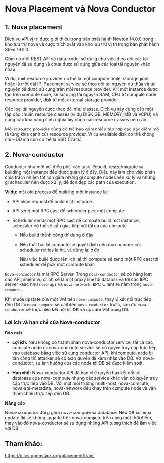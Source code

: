 # Nova Placement và Nova Conductor

## 1. Nova placement
Dịch vụ API vị trí được giới thiệu trong bản phát hành Newton 14.0.0 trong kho lưu trữ nova và được trích xuất vào kho lưu trữ vị trí trong bản phát hành Stein 19.0.0.

Gồm có một REST API và data model sử dụng cho việc theo dõi các tài nguyên đã sử dụng và chưa được sử dụng giữa các loại tài nguyên khác nhau.

Ví dụ, một resource provider có thể là một compute node, storage pool hoặc là một dải IP. Placement service sẽ theo dõi tài nguyên dư thừa và tài nguyên đã được sử dụng trên mỗi resource provider. Khi một instance được tạo trên compute node, sẽ sử dụng tài nguyên RAM, CPU từ compute node resource provider, disk từ một external storage provider.

Các loại tài nguyên được theo dõi như classes. Dịch vụ này cung cấp một tập các chuẩn resource classes (ví dụ DISK_GB, MEMORY_MB và VCPU) và cung cấp khả năng định nghĩa tùy chọn các resource classes nếu cần.

Mỗi resource provider cũng có thể bao gồm nhiều tập hợp các đặc điểm mô tả từng khía cạnh của resource provider. Ví dụ available disk có thể không chỉ HDD mà còn có thể là SSD (Traits)


## 2. Nova-conductor
Conductor như một nơi điều phối các task. Rebuilt, resize/migrate và building một instance đều được quản lý ở đây. Điều này làm cho việc phân chia trách nhiệm tốt hơn giữa những gì compute nodes nên xử lý và những gì scheduler nên được xử lý, để dọn dẹp các path của execution.

**Ví dụ:** một old process để building một instance là:
- API nhận request để build một instance.
- API send một RPC cast để scheduler pick một compute
- Scheduler sends một RPC cast để compute build một instance, scheduler có thể sẽ cần giao tiếp với tất cả các compute

    - Nếu build thành công thì dừng ở đây
    - Nếu thất bại thì compute sẽ quyết định nếu max number của scheduler retries là hit. và dừng lại ở đó
        
        Nếu việc build được lên lịch lại thì compute sẽ send một RPC cast tới scheduler để pick một compute khác.

`Nova-conductor` là một RPC Server. Trong `nova-conductor` sẽ có hàng loạt các API, nhiệm vụ chính sẽ là một proxy line tới databse và tới các RPC server khác như `nova-api` và `nova-network`. RPC Client sẽ nằm trong `nova-compute`.

Khi muốn upstate của một VM trên `nova-compute`, thay vì kết nối trực tiếp đến DB thì `nova-compute` sẽ call đến `nova-conductor` trước, sau đó `nova-conductor` sẽ thực hiện kết nối tới DB và upstate VM trong DB.

### Lợi ích và hạn chế của Nova-conductor
**Bảo mật**

- **Lợi ích:** Nếu không có thành phần nova-conductor service, tất cả các compute node có nova-compute service sẽ có quyền truy cập trực tiếp vào database bằng việc sử dụng conductor API, khi compute-node bị tấn công thì attacker sẽ có toàn quyền để xâm nhập vào DB. Với nova-conductor, sự ảnh hưởng của các node tới DB sẽ được kiểm soát.

- **Hạn chế:** Nova-conductor API đã hạn chế quyền hạn kết nối tới database của nova-compute nhưng các service khác vẫn có quyền truy cập trực tiếp vào DB. Với một môi trường multi-host, nova-compute, nova-api-metadata, nova-network đều chạy trên compute node và vẫn tham chiếu trực tiếp đến DB.

**Nâng cấp**

Nova-conductor đứng giữa nova-compute và database. Nếu DB schema update thì sẽ không upgade trên nova-compute trên cùng một thời điểm, thay vào đó nova-conductor sẽ sử dụng những API tương thích để làm việc với DB.

## Tham khảo:
https://docs.openstack.org/placement/train/